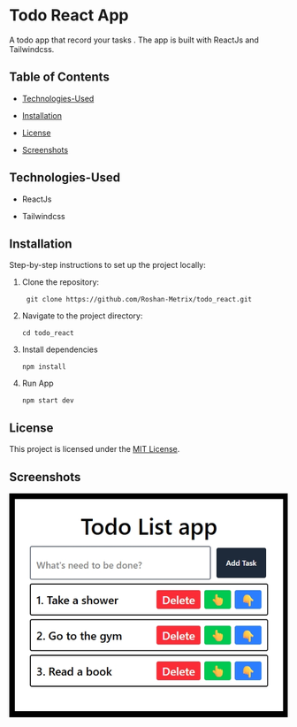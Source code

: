 #  Todo React App

A todo app that record your tasks . The app is built with ReactJs and Tailwindcss.

  

##  Table of Contents

-  [Technologies-Used](#technologies-used)

-  [Installation](#installation)

-  [License](#license)

-  [Screenshots](#screenshots)

  

##  Technologies-Used

  

- ReactJs

- Tailwindcss

  




  

##  Installation

  

Step-by-step instructions to set up the project locally:

1. Clone the repository:

        git clone https://github.com/Roshan-Metrix/todo_react.git

  
2. Navigate to the project directory:

       cd todo_react

3. Install dependencies

       npm install  

4. Run App

       npm start dev

  
## License

This project is licensed under the [MIT License](license.txt).

## Screenshots

![Todo App Screenshot](./screenshot.png)
